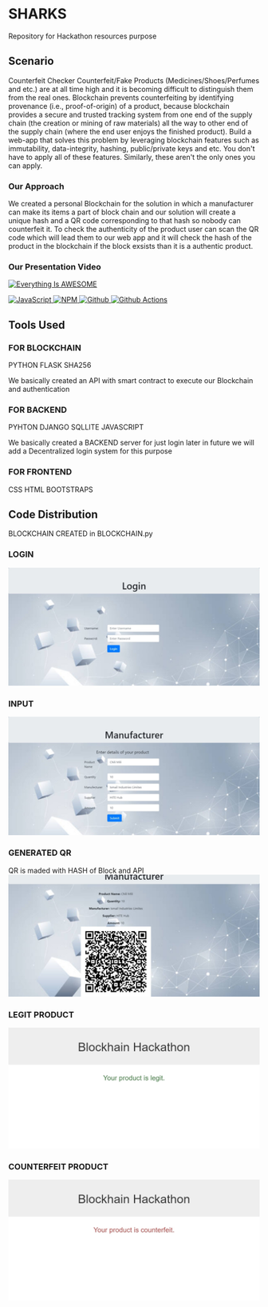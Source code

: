 # SHARKS
Repository for Hackathon resources purpose

## Scenario
Counterfeit Checker
Counterfeit/Fake Products (Medicines/Shoes/Perfumes and etc.) are at all time high and it is becoming difficult to distinguish them from the real ones. Blockchain prevents counterfeiting by identifying provenance (i.e., proof-of-origin) of a product, because blockchain provides a secure and trusted tracking system from one end of the supply chain (the creation or mining of raw materials) all the way to other end of the supply chain (where the end user enjoys the finished product).
Build a web-app that solves this problem by leveraging blockchain features such as immutability, data-integrity, hashing, public/private keys and etc. You don't have to apply all of these features. Similarly, these aren't the only ones you can apply.

### Our Approach
We created a personal Blockchain for the solution in which a manufacturer can make its items a part of block chain and our solution  will create a unique hash and a QR code corresponding to that hash so nobody can counterfeit it. To check the authenticity of the product user can scan the QR code which will lead them to our web app and it will check the hash of the product in the blockchain if the block exsists than it is a authentic product.

### Our Presentation Video
[![Everything Is AWESOME](https://img.youtube.com/vi/Zxl2NnAAJTE/0.jpg)](https://youtu.be/Zxl2NnAAJTE )


<p align="left">
 <a href="#">
<img alt="JavaScript" src="https://img.shields.io/badge/Javascript-Javascript?&style=for-the-badge&logo=javascript&logoColor=fff&color=F7DF1E"/>
<img alt="NPM" src="https://img.shields.io/badge/npm-npm?&style=for-the-badge&logo=npm&logoColor=fff&color=CB3837"/>
<img alt="Github" src="https://img.shields.io/badge/Github-Github?&style=for-the-badge&logo=github&logoColor=fff&color=181717"/>
<img alt="Github Actions" src="https://img.shields.io/badge/Github%20Actions-Github%20Actions?&style=for-the-badge&logo=github%20actions&logoColor=fff&color=2088FF"/>


  </a>
</p>


 ## Tools Used
### FOR BLOCKCHAIN
PYTHON 
FLASK
SHA256

We basically created an API with smart contract to execute our Blockchain and authentication

### FOR BACKEND
PYHTON
DJANGO
SQLLITE
JAVASCRIPT

We basically created a BACKEND server for just login later in future we will add a Decentralized login system for this purpose


### FOR FRONTEND 
CSS 
HTML
BOOTSTRAPS

## Code Distribution
BLOCKCHAIN CREATED in BLOCKCHAIN.py

### LOGIN
![Screenshot](login.png)

### INPUT
![Screenshot](input.png)

### GENERATED QR
QR is maded with HASH of Block and API
![Screenshot](QR.png)

### LEGIT PRODUCT
![Screenshot](legit.png)

### COUNTERFEIT PRODUCT
![Screenshot](counterfeit.png)



